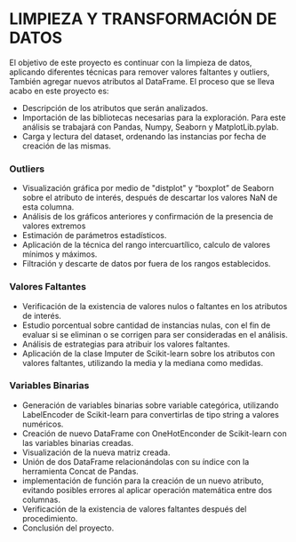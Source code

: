 # LIMPIEZA Y TRANSFORMACIÓN DE DATOS
El objetivo de este proyecto es continuar con la limpieza de datos, aplicando diferentes técnicas para remover valores faltantes y outliers, También agregar nuevos atributos al DataFrame.
El proceso que se lleva acabo en este proyecto es:
-	Descripción de los atributos que serán analizados.
-	Importación de las bibliotecas necesarias para la exploración. Para este análisis se trabajará con Pandas, Numpy, Seaborn y MatplotLib.pylab.
-	Carga y lectura del dataset, ordenando las instancias por fecha de creación de las mismas.
### Outliers
-	Visualización gráfica por medio de "distplot" y “boxplot” de Seaborn sobre el atributo de interés, después de descartar los valores NaN de esta columna.
-	Análisis de los gráficos anteriores y confirmación de la presencia de valores extremos
-	Estimación de parámetros estadísticos.
-	Aplicación de la técnica del rango intercuartílico, calculo de valores mínimos y máximos.
-	Filtración y descarte de datos por fuera de los rangos establecidos.

### Valores Faltantes
-	Verificación de la existencia de valores nulos o faltantes en los atributos de interés.
-	Estudio porcentual sobre cantidad de instancias nulas, con el fin de evaluar si se eliminan o se corrigen para ser consideradas en el análisis.
-	Análisis de estrategias para atribuir los valores faltantes.
-	Aplicación de la clase Imputer de Scikit-learn sobre los atributos con valores faltantes, utilizando la media y la mediana como medidas.
### Variables Binarias
- Generación de variables binarias sobre variable categórica, utilizando LabelEncoder de Scikit-learn para convertirlas de tipo string a valores numéricos.
-	Creación de nuevo DataFrame con OneHotEnconder de Scikit-learn con las variables binarias creadas.
-	Visualización de la nueva matriz creada.
-	Unión de dos DataFrame relacionándolas con su índice con la herramienta Concat de Pandas.
-	implementación de función para la creación de un nuevo atributo, evitando posibles errores al aplicar operación matemática entre dos columnas.
-	Verificación de la existencia de valores faltantes después del procedimiento.
-	Conclusión del proyecto.
